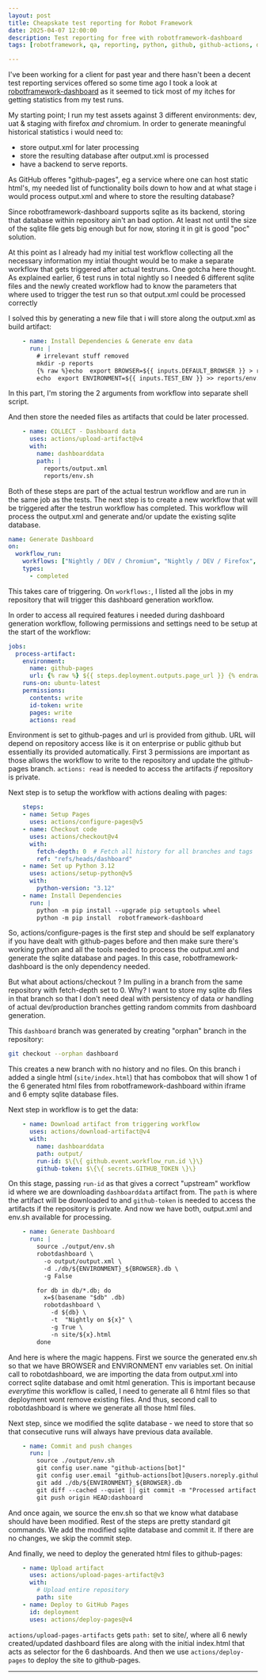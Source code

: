 ```yaml
---
layout: post
title: Cheapskate test reporting for Robot Framework
date: 2025-04-07 12:00:00
description: Test reporting for free with robotframework-dashboard
tags: [robotframework, qa, reporting, python, github, github-actions, dashboard]

---
```

I've been working for a client for past year and there hasn't been a decent test reporting services offered so some time ago I took a look at [robotframework-dashboard](https://github.com/timdegroot1996/robotframework-dashboard) as it seemed to tick most of my itches for getting statistics from my test runs.

My starting point; I run my test assets against 3 different environments: dev, uat & staging with firefox *and* chromium. In order to generate meaningful historical statistics i would need to:

* store output.xml for later processing
* store the resulting database after output.xml is processed
* have a backend to serve reports.

As GitHub offeres "github-pages", eg a service where one can host static html's, my needed list of functionality boils down to how and at what stage i would process output.xml and where to store the resulting database?

Since robotframework-dashboard supports sqlite as its backend, storing that database within repository ain't an bad option. At least not until the size of the sqlite file gets big enough but for now, storing it in git is good "poc" solution.

At this point as I already had my initial test workflow collecting all the necessary information my intial thought would be to make a separate workflow that gets triggered after actual testruns. One gotcha here thought. As explained earlier, 6 test runs in total nightly so I needed 6 different sqlite files and the newly created workflow had to know the parameters that where used to trigger the test run so that output.xml could be processed correctly

I solved this by generating a new file that i will store along the output.xml as build artifact:

```yaml
    - name: Install Dependencies & Generate env data
      run: |
        # irrelevant stuff removed
        mkdir -p reports
        {% raw %}echo  export BROWSER=${{ inputs.DEFAULT_BROWSER }} > reports/env.sh
        echo  export ENVIRONMENT=${{ inputs.TEST_ENV }} >> reports/env.sh{% endraw %}
```

In this part, I'm storing the 2 arguments from workflow into separate shell script.

And then store the needed files as artifacts that could be later processed.

```yaml
    - name: COLLECT - Dashboard data
      uses: actions/upload-artifact@v4
      with:
        name: dashboarddata
        path: |
          reports/output.xml
          reports/env.sh
```

Both of these steps are part of the actual testrun workflow and are run in the same job as the tests. The next step is to create a new workflow that will be triggered after the testrun workflow has completed. This workflow will process the output.xml and generate and/or update the existing sqlite database.

```yaml
name: Generate Dashboard
on:
  workflow_run:
    workflows: ["Nightly / DEV / Chromium", "Nightly / DEV / Firefox", "Nightly / Staging / Chromium", "Nightly / Staging / Firefox", "Nightly / UAT / Chromium", "Nightly / UAT / Firefox"]
    types:
      - completed
```

This takes care of triggering. On `workflows:`, I listed all the jobs in my repository that will trigger this dashboard generation workflow.

In order to access all required features i needed during dashboard generation workflow, following permissions and settings need to be setup at the start of the workflow:

```yaml
jobs:
  process-artifact:
    environment:
      name: github-pages
      url: {% raw %} ${{ steps.deployment.outputs.page_url }} {% endraw %}
    runs-on: ubuntu-latest
    permissions:
      contents: write
      id-token: write
      pages: write
      actions: read
```
Environment is set to github-pages and url is provided from github. URL will depend on  repository access like is it on enterprise or public github but essentially its provided automatically.  First 3 permissions are important as those allows the workflow to write to the repository and update the github-pages branch. `actions: read` is needed to access the artifacts *if* repository is private.

Next step is to setup the workflow with actions dealing with pages:

```yaml
    steps:
    - name: Setup Pages
      uses: actions/configure-pages@v5
    - name: Checkout code
      uses: actions/checkout@v4
      with:
        fetch-depth: 0  # Fetch all history for all branches and tags
        ref: "refs/heads/dashboard"
    - name: Set up Python 3.12
      uses: actions/setup-python@v5
      with:
        python-version: "3.12"
    - name: Install Dependencies
      run: |
        python -m pip install --upgrade pip setuptools wheel
        python -m pip install  robotframework-dashboard
```

So, actions/configure-pages is the first step and should be self explanatory if you have dealt with github-pages before and then make sure there's working python and all the tools needed to process the output.xml and generate the sqlite database and pages. In this case, robotframework-dashboard is the only dependency needed.

But what about actions/checkout ? Im pulling in a branch from the same repository with fetch-depth set to 0. Why? I want to store my sqlite db files in that branch so that I don't need deal with persistency of data *or* handling of actual dev/production branches getting random commits from dashboard generation.

This `dashboard` branch was generated by creating "orphan" branch in the repository:

```bash
git checkout --orphan dashboard
```

This creates a new branch with no history and no files. On this branch i added a single html (`site/index.html`) that has combobox that will show 1 of the 6 generated  html files from robotframework-dashboard within iframe and 6 empty sqlite database files.

Next step in  workflow is to get the data:

```yaml
    - name: Download artifact from triggering workflow
      uses: actions/download-artifact@v4
      with:
        name: dashboarddata
        path: output/
        run-id: $\{\{ github.event.workflow_run.id \}\}
        github-token: $\{\{ secrets.GITHUB_TOKEN \}\}
```

On this stage, passing `run-id` as that gives a correct "upstream" workflow id where we are downloading `dashboarddata` artifact from. The `path` is where the artifact will be downloaded to and `github-token` is needed to access the artifacts if the repository is private. And now we have both, output.xml and env.sh available for processing.

```yaml
    - name: Generate Dashboard
      run: |
        source ./output/env.sh
        robotdashboard \
          -o output/output.xml \
          -d ./db/${ENVIRONMENT}_${BROWSER}.db \
          -g False

        for db in db/*.db; do
          x=$(basename "$db" .db)
          robotdashboard \
            -d ${db} \
            -t  "Nightly on ${x}" \
            -g True \
            -n site/${x}.html
        done
```

And here is where the magic happens. First we source the generated env.sh so that we have BROWSER and ENVIRONMENT env variables set.  On initial call to robotdashboard, we are importing the data from output.xml into correct sqlite database and omit html generation. This is important because *everytime* this workflow is called, I need to generate all 6 html files so that deployment wont remove existing files. And thus, second call to robotdashboard is where we generate all those html files.

Next step, since we modified the sqlite database - we need to store that so that consecutive runs will always have previous data available.

```yaml
    - name: Commit and push changes
      run: |
        source ./output/env.sh
        git config user.name "github-actions[bot]"
        git config user.email "github-actions[bot]@users.noreply.github.com"
        git add ./db/${ENVIRONMENT}_${BROWSER}.db
        git diff --cached --quiet || git commit -m "Processed artifact and updated files"
        git push origin HEAD:dashboard
```

And once again, we source the env.sh so that we know what database should have been modified. Rest of the steps are pretty standard git commands. We add the modified sqlite database and commit it. If there are no changes, we skip the commit step.

And finally, we need to deploy the generated html files to github-pages:

```yaml
    - name: Upload artifact
      uses: actions/upload-pages-artifact@v3
      with:
        # Upload entire repository
        path: site
    - name: Deploy to GitHub Pages
      id: deployment
      uses: actions/deploy-pages@v4
```

`actions/upload-pages-artifacts` gets `path:` set to site/, where all 6 newly created/updated dashboard files are along with the initial index.html that acts as selector for the 6 dashboards. And then we use `actions/deploy-pages` to deploy the site to github-pages.


---
